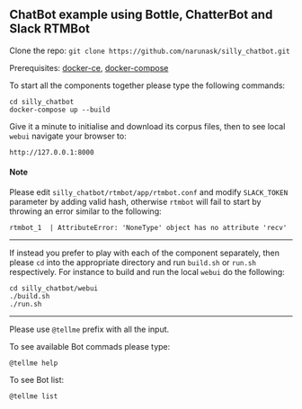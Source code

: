 ## ChatBot example using Bottle, ChatterBot and Slack RTMBot

Clone the repo: `git clone https://github.com/narunask/silly_chatbot.git`

Prerequisites: [docker-ce](https://docs.docker.com/engine/installation/), [docker-compose](https://docs.docker.com/compose/install/)

To start all the components together please type the following commands:

```
cd silly_chatbot
docker-compose up --build
```

Give it a minute to initialise and download its corpus files, then to see local `webui` navigate your browser to:

```
http://127.0.0.1:8000
````

#### Note

Please edit `silly_chatbot/rtmbot/app/rtmbot.conf` and modify `SLACK_TOKEN` parameter by adding valid hash, otherwise `rtmbot` will fail to start by throwing an error similar to the following:

```
rtmbot_1  | AttributeError: 'NoneType' object has no attribute 'recv'
```

---

If instead you prefer to play with each of the component separately, then please `cd` into the appropriate directory and run `build.sh` or `run.sh` respectively. For instance to build and run the local `webui` do the following:

```
cd silly_chatbot/webui
./build.sh
./run.sh
```
---

Please use `@tellme` prefix with all the input.

To see available Bot commads please type:

```
@tellme help
```

To see Bot list:

```
@tellme list
```
